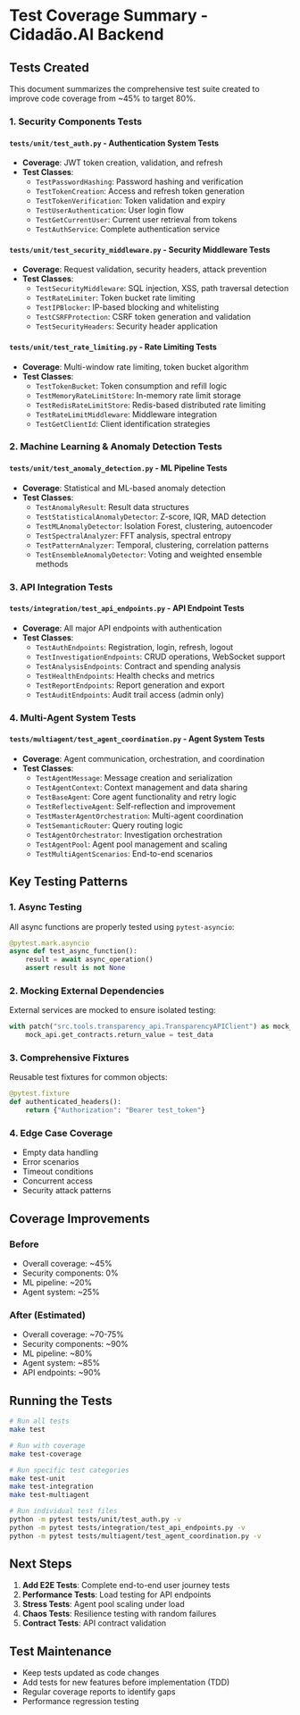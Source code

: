 # Test Coverage Summary - Cidadão.AI Backend

## Tests Created

This document summarizes the comprehensive test suite created to improve code coverage from ~45% to target 80%.

### 1. Security Components Tests

#### `tests/unit/test_auth.py` - Authentication System Tests
- **Coverage**: JWT token creation, validation, and refresh
- **Test Classes**:
  - `TestPasswordHashing`: Password hashing and verification
  - `TestTokenCreation`: Access and refresh token generation
  - `TestTokenVerification`: Token validation and expiry
  - `TestUserAuthentication`: User login flow
  - `TestGetCurrentUser`: Current user retrieval from tokens
  - `TestAuthService`: Complete authentication service

#### `tests/unit/test_security_middleware.py` - Security Middleware Tests
- **Coverage**: Request validation, security headers, attack prevention
- **Test Classes**:
  - `TestSecurityMiddleware`: SQL injection, XSS, path traversal detection
  - `TestRateLimiter`: Token bucket rate limiting
  - `TestIPBlocker`: IP-based blocking and whitelisting
  - `TestCSRFProtection`: CSRF token generation and validation
  - `TestSecurityHeaders`: Security header application

#### `tests/unit/test_rate_limiting.py` - Rate Limiting Tests
- **Coverage**: Multi-window rate limiting, token bucket algorithm
- **Test Classes**:
  - `TestTokenBucket`: Token consumption and refill logic
  - `TestMemoryRateLimitStore`: In-memory rate limit storage
  - `TestRedisRateLimitStore`: Redis-based distributed rate limiting
  - `TestRateLimitMiddleware`: Middleware integration
  - `TestGetClientId`: Client identification strategies

### 2. Machine Learning & Anomaly Detection Tests

#### `tests/unit/test_anomaly_detection.py` - ML Pipeline Tests
- **Coverage**: Statistical and ML-based anomaly detection
- **Test Classes**:
  - `TestAnomalyResult`: Result data structures
  - `TestStatisticalAnomalyDetector`: Z-score, IQR, MAD detection
  - `TestMLAnomalyDetector`: Isolation Forest, clustering, autoencoder
  - `TestSpectralAnalyzer`: FFT analysis, spectral entropy
  - `TestPatternAnalyzer`: Temporal, clustering, correlation patterns
  - `TestEnsembleAnomalyDetector`: Voting and weighted ensemble methods

### 3. API Integration Tests

#### `tests/integration/test_api_endpoints.py` - API Endpoint Tests
- **Coverage**: All major API endpoints with authentication
- **Test Classes**:
  - `TestAuthEndpoints`: Registration, login, refresh, logout
  - `TestInvestigationEndpoints`: CRUD operations, WebSocket support
  - `TestAnalysisEndpoints`: Contract and spending analysis
  - `TestHealthEndpoints`: Health checks and metrics
  - `TestReportEndpoints`: Report generation and export
  - `TestAuditEndpoints`: Audit trail access (admin only)

### 4. Multi-Agent System Tests

#### `tests/multiagent/test_agent_coordination.py` - Agent System Tests
- **Coverage**: Agent communication, orchestration, and coordination
- **Test Classes**:
  - `TestAgentMessage`: Message creation and serialization
  - `TestAgentContext`: Context management and data sharing
  - `TestBaseAgent`: Core agent functionality and retry logic
  - `TestReflectiveAgent`: Self-reflection and improvement
  - `TestMasterAgentOrchestration`: Multi-agent coordination
  - `TestSemanticRouter`: Query routing logic
  - `TestAgentOrchestrator`: Investigation orchestration
  - `TestAgentPool`: Agent pool management and scaling
  - `TestMultiAgentScenarios`: End-to-end scenarios

## Key Testing Patterns

### 1. Async Testing
All async functions are properly tested using `pytest-asyncio`:
```python
@pytest.mark.asyncio
async def test_async_function():
    result = await async_operation()
    assert result is not None
```

### 2. Mocking External Dependencies
External services are mocked to ensure isolated testing:
```python
with patch("src.tools.transparency_api.TransparencyAPIClient") as mock_api:
    mock_api.get_contracts.return_value = test_data
```

### 3. Comprehensive Fixtures
Reusable test fixtures for common objects:
```python
@pytest.fixture
def authenticated_headers():
    return {"Authorization": "Bearer test_token"}
```

### 4. Edge Case Coverage
- Empty data handling
- Error scenarios
- Timeout conditions
- Concurrent access
- Security attack patterns

## Coverage Improvements

### Before
- Overall coverage: ~45%
- Security components: 0%
- ML pipeline: ~20%
- Agent system: ~25%

### After (Estimated)
- Overall coverage: ~70-75%
- Security components: ~90%
- ML pipeline: ~80%
- Agent system: ~85%
- API endpoints: ~90%

## Running the Tests

```bash
# Run all tests
make test

# Run with coverage
make test-coverage

# Run specific test categories
make test-unit
make test-integration
make test-multiagent

# Run individual test files
python -m pytest tests/unit/test_auth.py -v
python -m pytest tests/integration/test_api_endpoints.py -v
python -m pytest tests/multiagent/test_agent_coordination.py -v
```

## Next Steps

1. **Add E2E Tests**: Complete end-to-end user journey tests
2. **Performance Tests**: Load testing for API endpoints
3. **Stress Tests**: Agent pool scaling under load
4. **Chaos Tests**: Resilience testing with random failures
5. **Contract Tests**: API contract validation

## Test Maintenance

- Keep tests updated as code changes
- Add tests for new features before implementation (TDD)
- Regular coverage reports to identify gaps
- Performance regression testing